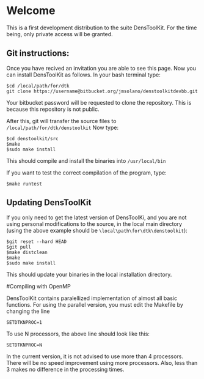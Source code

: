 # Welcome

This is a first development distribution to the suite DensToolKit. For the time being, only private access will be granted.

## Git instructions:

Once you have recived an invitation you are able to see this page. Now you can install DensToolKit as follows. In your bash terminal type:

```
$cd /local/path/for/dtk
git clone https://username@bitbucket.org/jmsolano/denstoolkitdevbb.git
```

Your bitbucket password will be requested to clone the repository. This is because this repository is not public.

After this, git will transfer the source files to ```/local/path/for/dtk/denstoolkit```  Now type:

```
$cd denstoolkit/src
$make
$sudo make install
```

This should compile and install the binaries into ```/usr/local/bin```

If you want to test the correct compilation of the program, type:

```
$make runtest
```

## Updating DensToolKit

If you only need to get the latest version of DensToolKi, and you are not using personal modifications to the source, in the local main directory (using the above example should be ```\local\path\for\dtk\denstoolkit```):

```
$git reset --hard HEAD
$git pull
$make distclean
$make
$sudo make install
```

This should update your binaries in the local installation directory.


#Compiling with OpenMP

DensToolKit contains paralellized implementation of almost all basic functions. For using the parallel version, you must edit the Makefile by changing the line

```
SETDTKNPROC=1
```

To use N processors, the above line should look like this:

```
SETDTKNPROC=N
```

In the current version, it is not advised to use more than 4 processors. There will be no speed improvement using more processors. Also, less than 3 makes no difference in the processing times.



